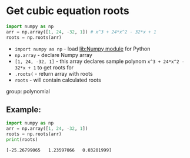 # Get cubic equation roots

```python
import numpy as np
arr = np.array([1, 24, -32, 1]) # x^3 + 24*x^2 - 32*x + 1
roots = np.roots(arr)
```

- `import numpy as np` - load [lib:Numpy module](/python-numpy/how-to-install-python-numpy-lib) for Python
- `np.array` - declare Numpy array
- `[1, 24, -32, 1]` - this array declares sample polynom `x^3 + 24*x^2 - 32*x + 1` to get roots for
- `.roots(` - return array with roots
- `roots` - will contain calculated roots

group: polynomial

## Example: 
```python
import numpy as np
arr = np.array([1, 24, -32, 1])
roots = np.roots(arr)
print(roots)
```
```
[-25.26799065   1.23597066   0.03201999]

```

